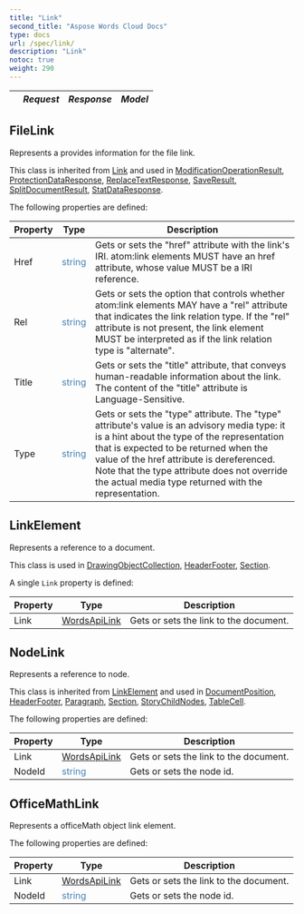 ```yaml
---
title: "Link"
second_title: "Aspose Words Cloud Docs"
type: docs
url: /spec/link/
description: "Link"
notoc: true
weight: 290
---
```



<table>
  <thead>
    <tr>
      <th style="text-align:center;"></th>
      <th><i>Request</i></th>
      <th><i>Response</i></th>
      <th><i>Model</i></th>
    </tr>
  </thead>
  <tbody>
  </tbody>
</table>


## FileLink

Represents a provides information for the file link.

This class is inherited from [Link](/words/spec/document#link) and used in [ModificationOperationResult](/words/spec/documentrevision#modificationoperationresult), [ProtectionDataResponse](/words/spec/documentprotection#protectiondataresponse), [ReplaceTextResponse](/words/spec/text#replacetextresponse), [SaveResult](/words/spec/document#saveresult), [SplitDocumentResult](/words/spec/document#splitdocumentresult), [StatDataResponse](/words/spec/documentstatistics#statdataresponse).

The following properties are defined:

| Property             | Type                                          | Description |
|----------------------|-----------------------------------------------|-------------|
| Href                 | <span style="color:SteelBlue;">string</span>  | Gets or sets the "href" attribute with the link's IRI. atom:link elements MUST have an href attribute, whose value MUST be a IRI reference. |
| Rel                  | <span style="color:SteelBlue;">string</span>  | Gets or sets the option that controls whether atom:link elements MAY have a "rel" attribute that indicates the link relation type. If the "rel" attribute is not present, the link element MUST be interpreted as if the link relation type is "alternate". |
| Title                | <span style="color:SteelBlue;">string</span>  | Gets or sets the "title" attribute, that conveys human-readable information about the link. The content of the "title" attribute is Language-Sensitive. |
| Type                 | <span style="color:SteelBlue;">string</span>  | Gets or sets the "type" attribute. The "type" attribute's value is an advisory media type: it is a hint about the type of the representation that is expected to be returned when the value of the href attribute is dereferenced. Note that the type attribute does not override the actual media type returned with the representation. |


## LinkElement

Represents a reference to a document.

This class is used in [DrawingObjectCollection](/words/spec/drawingobject#drawingobjectcollection), [HeaderFooter](/words/spec/headerfooter#headerfooter), [Section](/words/spec/section#section).

A single `Link` property is defined:

| Property             | Type                                          | Description |
|----------------------|-----------------------------------------------|-------------|
| Link                 | [WordsApiLink](/words/spec/wordsapi#wordsapilink) | Gets or sets the link to the document. |


## NodeLink

Represents a reference to node.

This class is inherited from [LinkElement](#linkelement) and used in [DocumentPosition](/words/spec/document#documentposition), [HeaderFooter](/words/spec/headerfooter#headerfooter), [Paragraph](/words/spec/paragraph#paragraph), [Section](/words/spec/section#section), [StoryChildNodes](/words/spec/document#storychildnodes), [TableCell](/words/spec/tablecell#tablecell).

The following properties are defined:

| Property             | Type                                          | Description |
|----------------------|-----------------------------------------------|-------------|
| Link                 | [WordsApiLink](/words/spec/wordsapi#wordsapilink) | Gets or sets the link to the document. |
| NodeId               | <span style="color:SteelBlue;">string</span>  | Gets or sets the node id. |


## OfficeMathLink

Represents a officeMath object link element.

The following properties are defined:

| Property             | Type                                          | Description |
|----------------------|-----------------------------------------------|-------------|
| Link                 | [WordsApiLink](/words/spec/wordsapi#wordsapilink) | Gets or sets the link to the document. |
| NodeId               | <span style="color:SteelBlue;">string</span>  | Gets or sets the node id. |

